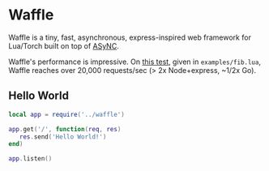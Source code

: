 # Waffle
Waffle is a tiny, fast, asynchronous, express-inspired web framework for Lua/Torch built on top of [ASyNC](https://github.com/clementfarabet/async).

Waffle's performance is impressive. On [this test](https://medium.com/@tschundeee/express-vs-flask-vs-go-acc0879c2122), given in ```examples/fib.lua```, Waffle reaches over 20,000 requests/sec (> 2x Node+express, ~1/2x Go).

## Hello World
```lua
local app = require('../waffle')

app.get('/', function(req, res)
   res.send('Hello World!')
end)

app.listen()
```